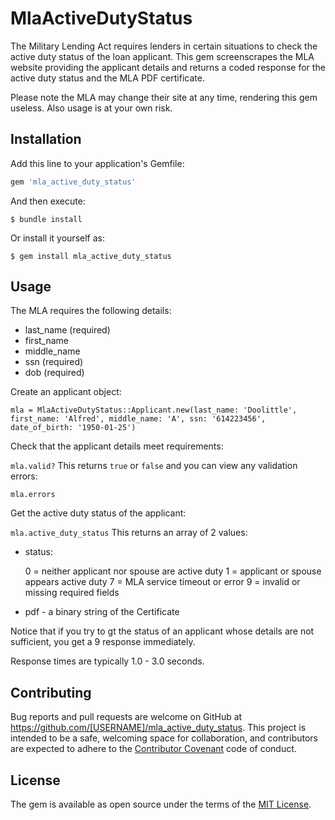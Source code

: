 # MlaActiveDutyStatus

The Military Lending Act requires lenders in certain situations to check the active duty status of the loan applicant. 
This gem screenscrapes the MLA website providing the applicant details and returns a coded response for the active duty status
and the MLA PDF certificate.

Please note the MLA may change their site at any time, rendering this gem useless. 
Also usage is at your own risk.

## Installation

Add this line to your application's Gemfile:

```ruby
gem 'mla_active_duty_status'
```

And then execute:

    $ bundle install

Or install it yourself as:

    $ gem install mla_active_duty_status

## Usage

The MLA requires the following details:
* last_name (required)
* first_name 
* middle_name
* ssn (required)
* dob (required)

Create an applicant object:

`mla = MlaActiveDutyStatus::Applicant.new(last_name: 'Doolittle', first_name: 'Alfred', middle_name: 'A', ssn: '614223456', date_of_birth: '1950-01-25')`

Check that the applicant details meet requirements:

`mla.valid?`
This returns `true` or `false` and you can view any validation errors:

`mla.errors`

Get the active duty status of the applicant:

`mla.active_duty_status`
This returns an array of 2 values:
* status:

    0 = neither applicant nor spouse are active duty
1 = applicant or spouse appears active duty
7 = MLA service timeout or error
9 = invalid or missing required fields

* pdf - a binary string of the Certificate

Notice that if you try to gt the status of an applicant whose details are not sufficient, you get a 9 response immediately.

Response times are typically 1.0 - 3.0 seconds.

## Contributing

Bug reports and pull requests are welcome on GitHub at https://github.com/[USERNAME]/mla_active_duty_status. This project is intended to be a safe, welcoming space for collaboration, and contributors are expected to adhere to the [Contributor Covenant](http://contributor-covenant.org) code of conduct.


## License

The gem is available as open source under the terms of the [MIT License](http://opensource.org/licenses/MIT).

